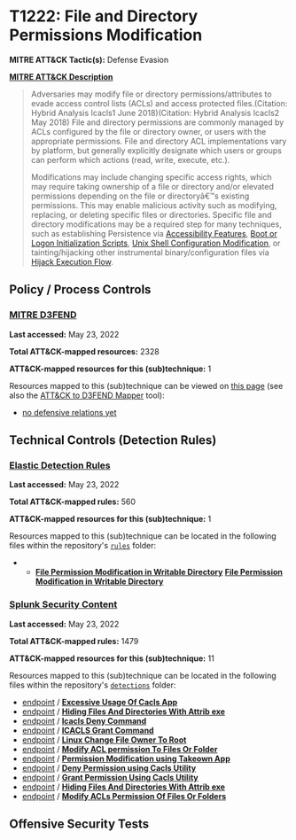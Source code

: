 # T1222: File and Directory Permissions Modification
**MITRE ATT&CK Tactic(s):** Defense Evasion

**[MITRE ATT&CK Description](https://attack.mitre.org/techniques/T1222)**
<blockquote>Adversaries may modify file or directory permissions/attributes to evade access control lists (ACLs) and access protected files.(Citation: Hybrid Analysis Icacls1 June 2018)(Citation: Hybrid Analysis Icacls2 May 2018) File and directory permissions are commonly managed by ACLs configured by the file or directory owner, or users with the appropriate permissions. File and directory ACL implementations vary by platform, but generally explicitly designate which users or groups can perform which actions (read, write, execute, etc.).

Modifications may include changing specific access rights, which may require taking ownership of a file or directory and/or elevated permissions depending on the file or directoryâ€™s existing permissions. This may enable malicious activity such as modifying, replacing, or deleting specific files or directories. Specific file and directory modifications may be a required step for many techniques, such as establishing Persistence via [Accessibility Features](https://attack.mitre.org/techniques/T1546/008), [Boot or Logon Initialization Scripts](https://attack.mitre.org/techniques/T1037), [Unix Shell Configuration Modification](https://attack.mitre.org/techniques/T1546/004), or tainting/hijacking other instrumental binary/configuration files via [Hijack Execution Flow](https://attack.mitre.org/techniques/T1574).</blockquote>

## Policy / Process Controls
### [MITRE D3FEND](https://d3fend.mitre.org/)
**Last accessed:** May 23, 2022

**Total ATT&CK-mapped resources:** 2328

**ATT&CK-mapped resources for this (sub)technique:** 1

Resources mapped to this (sub)technique can be viewed on [this page](https://d3fend.mitre.org/) (see also the [ATT&CK to D3FEND Mapper](https://d3fend.mitre.org/tools/attack-mapper) tool):

* [no defensive relations yet](https://d3fend.mitre.org/technique/d3f:nodefensiverelationsyet)

## Technical Controls (Detection Rules)
### [Elastic Detection Rules](https://github.com/elastic/detection-rules)
**Last accessed:** May 23, 2022

**Total ATT&CK-mapped rules:** 560

**ATT&CK-mapped resources for this (sub)technique:** 1

Resources mapped to this (sub)technique can be located in the following files within the repository's <code>[rules](https://github.com/elastic/detection-rules/tree/main/rules)</code> folder:

* * **[File Permission Modification in Writable Directory](https://github.com/elastic/detection-rules/blob/main/rules/linux/defense_evasion_file_mod_writable_dir.toml)**
**[File Permission Modification in Writable Directory](https://github.com/elastic/detection-rules/blob/main/rules/linux/defense_evasion_file_mod_writable_dir.toml)**

### [Splunk Security Content](https://github.com/splunk/security_content)
**Last accessed:** May 23, 2022

**Total ATT&CK-mapped rules:** 1479

**ATT&CK-mapped resources for this (sub)technique:** 11

Resources mapped to this (sub)technique can be located in the following files within the repository's <code>[detections](https://github.com/splunk/security_content/tree/develop/detections)</code> folder:

* [endpoint](https://github.com/splunk/security_content/tree/develop/detections/endpoint/) / **[Excessive Usage Of Cacls App](https://github.com/splunk/security_content/blob/develop/detections/endpoint/excessive_usage_of_cacls_app.yml)**
* [endpoint](https://github.com/splunk/security_content/tree/develop/detections/endpoint/) / **[Hiding Files And Directories With Attrib exe](https://github.com/splunk/security_content/blob/develop/detections/endpoint/hiding_files_and_directories_with_attrib_exe.yml)**
* [endpoint](https://github.com/splunk/security_content/tree/develop/detections/endpoint/) / **[Icacls Deny Command](https://github.com/splunk/security_content/blob/develop/detections/endpoint/icacls_deny_command.yml)**
* [endpoint](https://github.com/splunk/security_content/tree/develop/detections/endpoint/) / **[ICACLS Grant Command](https://github.com/splunk/security_content/blob/develop/detections/endpoint/icacls_grant_command.yml)**
* [endpoint](https://github.com/splunk/security_content/tree/develop/detections/endpoint/) / **[Linux Change File Owner To Root](https://github.com/splunk/security_content/blob/develop/detections/endpoint/linux_change_file_owner_to_root.yml)**
* [endpoint](https://github.com/splunk/security_content/tree/develop/detections/endpoint/) / **[Modify ACL permission To Files Or Folder](https://github.com/splunk/security_content/blob/develop/detections/endpoint/modify_acl_permission_to_files_or_folder.yml)**
* [endpoint](https://github.com/splunk/security_content/tree/develop/detections/endpoint/) / **[Permission Modification using Takeown App](https://github.com/splunk/security_content/blob/develop/detections/endpoint/permission_modification_using_takeown_app.yml)**
* [endpoint](https://github.com/splunk/security_content/tree/develop/detections/endpoint/) / **[Deny Permission using Cacls Utility](https://github.com/splunk/security_content/blob/develop/detections/endpoint/ssa___deny_permission_using_cacls_utility.yml)**
* [endpoint](https://github.com/splunk/security_content/tree/develop/detections/endpoint/) / **[Grant Permission Using Cacls Utility](https://github.com/splunk/security_content/blob/develop/detections/endpoint/ssa___grant_permission_using_cacls_utility.yml)**
* [endpoint](https://github.com/splunk/security_content/tree/develop/detections/endpoint/) / **[Hiding Files And Directories With Attrib exe](https://github.com/splunk/security_content/blob/develop/detections/endpoint/ssa___hiding_files_and_directories_with_attrib_exe.yml)**
* [endpoint](https://github.com/splunk/security_content/tree/develop/detections/endpoint/) / **[Modify ACLs Permission Of Files Or Folders](https://github.com/splunk/security_content/blob/develop/detections/endpoint/ssa___modify_acls_permission_of_files_or_folders.yml)**


## Offensive Security Tests
